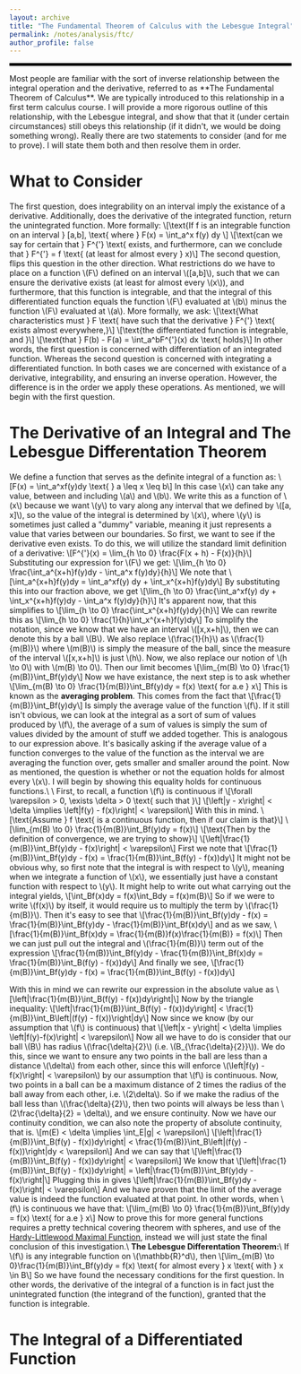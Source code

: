 ```yaml
---
layout: archive
title: "The Fundamental Theorem of Calculus with the Lebesgue Integral"
permalink: /notes/analysis/ftc/
author_profile: false
--- 
```

<hr style="border: 2px solid black;">
Most people are familiar with the sort of inverse relationship between the integral operation and the derivative, referred to as **The Fundamental Theorem of Calculus**. We are typically introduced to this relationship in a first term calculus course. I will provide a more rigorous outline of this relationship, with the Lebesgue integral, and show that that it (under certain circumstances) still obeys this relationship (if it didn't, we would be doing something wrong). Really there are two statements to consider (and for me to prove). I will state them both and then resolve them in order. 

What to Consider
==
The first question, does integrability on an interval imply the existance of a derivative. Additionally, does the derivative of the integrated function, return the unintegrated function. More formally:
\\[\text{If f is an integrable function on an interval } \[a,b\], \text{ where } F(x) = \int_a^x f(y) dy \\]
\\[\text{can we say for certain that } F^{\'} \text{ exists, and furthermore, can we conclude that } F^{\'} = f \text{ (at least for almost every } x)\\]
The second question, flips this question in the other direction. What restrictions do we have to place on a function \\(F\\) defined on an interval \\(\[a,b\]\\), such that we can ensure the derivative exists (at least for almost every \\(x\\)), and furthermore, that this function is integrable, and that the integral of this differentiated function equals the function \\(F\\) evaluated at \\(b\\) minus the function \\(F\\) evaluated at \\(a\\). More formally, we ask:
\\[\text{What characteristics must } F \text{ have such that the derivative } F^{\'} \text{ exists almost everywhere,}\\]
\\[\text{the differentiated function is integrable, and }\\]
\\[\text{that } F(b) - F(a) = \int_a^bF^{\'}(x) dx \text{  holds}\\]
In other words, the first question is concerned with differentiation of an integrated function. Whereas the second question is concerned with integrating a differentiated function. In both cases we are concerned with existance of a derivative, integrability, and ensuring an inverse operation. However, the difference is in the order we apply these operations. As mentioned, we will begin with the first question. 

The Derivative of an Integral and The Lebesgue Differentation Theorem
==
We define a function that serves as the definite integral of a function as:
\\[F(x) = \int_a^xf(y)dy \text{     } a \leq x \leq b\\]
In this case \\(x\\) can take any value, between and including \\(a\\) and \\(b\\). We write this as a function of \\(x\\) because we want \\(y\\) to vary along any interval that we defined by \\(\[a, x\]\\), so the value of the integral is determined by \\(x\\), where \\(y\\) is sometimes just called a "dummy" variable, meaning it just represents a value that varies between our boundaries. So first, we want to see if the derivative even exists. To do this, we will utilize the standard limit definition of a derivative: 
\\[F^{\'}(x) = \lim_{h \to 0} \frac{F(x + h) - F(x)}{h}\\]
Substituting our expression for \\(F\\) we get:
\\[\lim_{h \to 0} \frac{\int_a^{x+h}f(y)dy - \int_a^x f(y)dy}{h}\\]
We note that
\\[\int_a^{x+h}f(y)dy = \int_a^xf(y) dy + \int_x^{x+h}f(y)dy\\]
By substituting this into our fraction above, we get
\\[\lim_{h \to 0} \frac{\int_a^xf(y) dy + \int_x^{x+h}f(y)dy - \int_a^x f(y)dy}{h}\\]
It's apparent now, that this simplifies to
\\[\lim_{h \to 0} \frac{\int_x^{x+h}f(y)dy}{h}\\]
We can rewrite this as 
\\[\lim_{h \to 0} \frac{1}{h}\int_x^{x+h}f(y)dy\\]
To simplify the notation, since we know that we have an interval \\(\[x,x+h\]\\), then we can denote this by a ball \\(B\\). We also replace \\(\frac{1}{h}\\) as \\(\frac{1}{m(B)}\\) where \\(m(B)\\) is simply the measure of the ball, since the measure of the interval \\(\[x,x+h\]\\) is just \\(h\\). Now, we also replace our notion of \\(h \to 0\\) with \\(m(B) \to 0\\). Then our limit becomes
\\[\lim_{m(B) \to 0} \frac{1}{m(B)}\int_Bf(y)dy\\]
Now we have existance, the next step is to ask whether 
\\[\lim_{m(B) \to 0} \frac{1}{m(B)}\int_Bf(y)dy = f(x) \text{ for a.e } x\\]
This is known as the **averaging problem**. This comes from the fact that
\\[\frac{1}{m(B)}\int_Bf(y)dy\\]
Is simply the average value of the function \\(f\\). If it still isn't obvious, we can look at the integral as a sort of sum of values produced by \\(f\\), the average of a sum of values is simply the sum of values divided by the amount of stuff we added together. This is analogous to our expression above. It's basically asking if the average value of a function converges to the value of the function as the interval we are averaging the function over, gets smaller and smaller around the point. Now as mentioned, the question is whether or not the equation holds for almost every \\(x\\). I will begin by showing this equality holds for continuous functions.\\
\\
First, to recall, a function \\(f\\) is continuous if
\\[\forall \varepsilon > 0, \exists \delta > 0 \text{ such that }\\]
\\[\left|y - x\right| < \delta \implies \left|f(y) - f(x)\right| < \varepsilon\\]
With this in mind.
\\[\text{Assume } f \text{ is a continuous function, then if our claim is that}\\]
\\[\lim_{m(B) \to 0} \frac{1}{m(B)}\int_Bf(y)dy = f(x)\\]
\\[\text{Then by the definition of convergence, we are trying to show}\\]
\\[\left|\frac{1}{m(B)}\int_Bf(y)dy - f(x)\right| < \varepsilon\\]
First we note that 
\\[\frac{1}{m(B)}\int_Bf(y)dy - f(x) = \frac{1}{m(B)}\int_B(f(y) - f(x))dy\\]
It might not be obvious why, so first note that the integral is with respect to \\(y\\), meaning when we integrate a function of \\(x\\), we essentially just have a constant function with respect to \\(y\\). It might help to write out what carrying out the integral yields, 
\\[\int_Bf(x)dy = f(x)\int_Bdy = f(x)m(B)\\]
So if we were to write \\(f(x)\\) by itself, it would require us to multiply the term by \\(\frac{1}{m(B)}\\). Then it's easy to see that 
\\[\frac{1}{m(B)}\int_Bf(y)dy - f(x) = \frac{1}{m(B)}\int_Bf(y)dy - \frac{1}{m(B)}\int_Bf(x)dy\\]
and as we saw,
\\[\frac{1}{m(B)}\int_Bf(x)dy = \frac{1}{m(B)}f(x)\frac{1}{m(B)} = f(x)\\]
Then we can just pull out the integral and \\(\frac{1}{m(B)}\\) term out of the expression
\\[\frac{1}{m(B)}\int_Bf(y)dy - \frac{1}{m(B)}\int_Bf(x)dy = \frac{1}{m(B)}\int_B(f(y) - f(x))dy\\]
And finally we see,
\\[\frac{1}{m(B)}\int_Bf(y)dy - f(x) = \frac{1}{m(B)}\int_B(f(y) - f(x))dy\\]

With this in mind we can rewrite our expression in the absolute value as
\\[\left|\frac{1}{m(B)}\int_B(f(y) - f(x))dy\right|\\]
Now by the triangle inequality:
\\[\left|\frac{1}{m(B)}\int_B(f(y) - f(x))dy\right| < \frac{1}{m(B)}\int_B\left|(f(y) - f(x))\right|dy\\]
Now since we know (by our assumption that \\(f\\) is continuous) that 
\\[\left|x - y\right| < \delta \implies \left|f(y)-f(x)\right| < \varepsilon\\]
Now all we have to do is consider that our ball \\(B\\) has radius \\(\frac{\delta}{2}\\) (i.e. \\(B_{\frac{\delta}{2}}\\)). We do this, since we want to ensure any two points in the ball are less than a distance \\(\delta\\) from each other, since this will enforce \\(\left|f(y) - f(x)\right| < \varepsilon\\) by our assumption that \\(f\\) is continuous. Now, two points in a ball can be a maximum distance of 2 times the radius of the ball away from each other, i.e. \\(2\delta\\). So if we make the radius of the ball less than \\(\frac{\delta}{2}\\), then two points will always be less than \\(2\frac{\delta}{2} = \delta\\), and we ensure continuity. Now we have our continuity condition, we can also note the property of absolute continuity, that is.
\\[m(E) < \delta \implies \int_E|g| < \varepsilon\\]
\\[\left|\frac{1}{m(B)}\int_B(f(y) - f(x))dy\right| < \frac{1}{m(B)}\int_B\left|(f(y) - f(x))\right|dy < \varepsilon\\]
And we can say that 
\\[\left|\frac{1}{m(B)}\int_B(f(y) - f(x))dy\right| < \varepsilon\\]
We know that 
\\[\left|\frac{1}{m(B)}\int_B(f(y) - f(x))dy\right| = \left|\frac{1}{m(B)}\int_Bf(y)dy - f(x)\right|\\]
Plugging this in gives
\\[\left|\frac{1}{m(B)}\int_Bf(y)dy - f(x)\right| < \varepsilon\\]
And we have proven that the limit of the average value is indeed the function evaluated at that point. In other words, when \\(f\\) is continuous we have that: 
\\[\lim_{m(B) \to 0} \frac{1}{m(B)}\int_Bf(y)dy = f(x) \text{ for a.e } x\\]
Now to prove this for more general functions requires a pretty technical covering theorem with spheres, and use of the [Hardy-Littlewood Maximal Function](https://en.wikipedia.org/wiki/Hardy%E2%80%93Littlewood_maximal_function), instead we will just state the final conclusion of this investigation.\\
**The Lebesgue Differentation Theorem:**\\
If \\(f\\) is any integrable function on \\(\mathbb{R}^d\\), then 
\\[\lim_{m(B) \to 0}\frac{1}{m(B)}\int_Bf(y)dy = f(x) \text{ for almost every } x \text{ with } x \in B\\]
So we have found the necessary conditions for the first question. In other words, the derivative of the integral of a function is in fact just the unintegrated function (the integrand of the function), granted that the function is integrable. 

The Integral of a Differentiated Function
===



